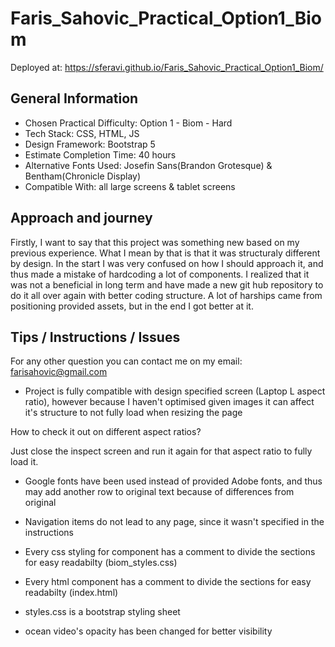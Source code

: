 # Faris_Sahovic_Practical_Option1_Biom

Deployed at: https://sferavi.github.io/Faris_Sahovic_Practical_Option1_Biom/

## General Information
- Chosen Practical Difficulty: Option 1 - Biom - Hard
- Tech Stack: CSS, HTML, JS
- Design Framework: Bootstrap 5
- Estimate Completion Time: 40 hours
- Alternative Fonts Used: Josefin Sans(Brandon Grotesque) & Bentham(Chronicle Display)
- Compatible With: all large screens & tablet screens

## Approach and journey
Firstly, I want to say that this project was something new based on my previous experience.
What I mean by that is that it was structuraly different by design.
In the start I was very confused on how I should approach it, and thus made a mistake of hardcoding a lot of components.
I realized that it was not a beneficial in long term and have made a new git hub repository to do it all over again with 
better coding structure.
A lot of harships came from positioning provided assets, but in the end I got better at it.

## Tips / Instructions / Issues

For any other question you can contact me on my email: farisahovic@gmail.com

- Project is fully compatible with design specified screen (Laptop L aspect ratio), however because I haven't
optimised given images it can affect it's structure to not fully load when resizing the page

How to check it out on different aspect ratios?

Just close the inspect screen and run it again for that aspect ratio to fully load it.

- Google fonts have been used instead of provided Adobe fonts, and thus may add another row to original text because of differences
from original 

- Navigation items do not lead to any page, since it wasn't specified in the instructions

- Every css styling for component has a comment to divide the sections for easy readabilty (biom_styles.css)

- Every html component has a comment to divide the sections for easy readabilty (index.html)

- styles.css is a bootstrap styling sheet

- ocean video's opacity has been changed for better visibility
